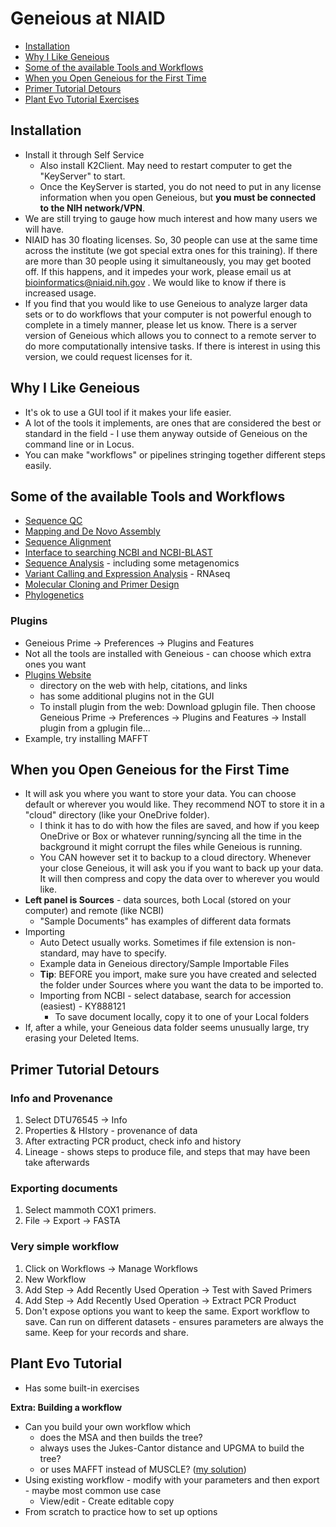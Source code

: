 # Geneious at NIAID

  - [Installation](#installation)
  - [Why I Like Geneious](#why-i-like-geneious)
  - [Some of the available Tools and
    Workflows](#some-of-the-available-tools-and-workflows)
  - [When you Open Geneious for the First
    Time](#when-you-open-geneious-for-the-first-time)
  - [Primer Tutorial Detours](#primer-tutorial-detours)
  - [Plant Evo Tutorial Exercises](#plant-evo-tutorial)

## Installation

- Install it through Self Service
  - Also install K2Client.  May need to restart computer to get the "KeyServer" to start.
  - Once the KeyServer is started, you do not need to put in any license information when you open Geneious, but **you must be connected to the NIH network/VPN**.
- We are still trying to gauge how much interest and how many users we will have.
- NIAID has 30 floating licenses.  So, 30 people can use at the same time across the institute (we got special extra ones for this training). If there are more than 30 people using it simultaneously, you may get booted off.  If this happens, and it impedes your work, please email us at bioinformatics@niaid.nih.gov .  We would like to know if there is increased usage.
- If you find that you would like to use Geneious to analyze larger data sets or to do workflows that your computer is not powerful enough to complete in a timely manner, please let us know.  There is a server version of Geneious which allows you to connect to a remote server to do more computationally intensive tasks.  If there is interest in using this version, we could request licenses for it.

## Why I Like Geneious

- It's ok to use a GUI tool if it makes your life easier.
- A lot of the tools it implements, are ones that are considered the best or standard in the field - I use them anyway outside of Geneious on the command line or in Locus.
- You can make "workflows" or pipelines stringing together different steps easily.

## Some of the available Tools and Workflows

- [Sequence QC ](https://support.geneious.com/hc/en-us/articles/360003146291-NGS-Pre-Processing-and-Analysis)
- [Mapping and De Novo Assembly](https://support.geneious.com/hc/en-us/articles/360003146331-Mapping-and-De-Novo-Assembly)
- [Sequence Alignment](https://support.geneious.com/hc/en-us/articles/360003125292-Sequence-Alignment)
- [Interface to searching NCBI and NCBI-BLAST](https://support.geneious.com/hc/en-us/articles/360003146391-Searching-and-BLAST)
- [Sequence Analysis](https://support.geneious.com/hc/en-us/articles/360003146431-Sequence-Analysis) - including some metagenomics
- [Variant Calling and Expression Analysis](https://support.geneious.com/hc/en-us/articles/360003125672-Variant-Calling-and-Expression-Analysis) - RNAseq
- [Molecular Cloning and Primer Design](https://support.geneious.com/hc/en-us/articles/360003125692-Molecular-Cloning-and-Primer-Design)
- [Phylogenetics](https://support.geneious.com/hc/en-us/articles/360003146851-Phylogenetics)

### Plugins

- Geneious Prime -> Preferences -> Plugins and Features
- Not all the tools are installed with Geneious - can choose which extra ones you want
- [Plugins Website](https://www.geneious.com/plugins/) 
  - directory on the web with help, citations, and links
  - has some additional plugins not in the GUI
  - To install plugin from the web: Download gplugin file.  Then choose Geneious Prime -> Preferences -> Plugins and Features -> Install plugin from a gplugin file...
- Example, try installing MAFFT

## When you Open Geneious for the First Time

- It will ask you where you want to store your data.  You can choose default or wherever you would like.  They recommend NOT to store it in a "cloud" directory (like your OneDrive folder).
  - I think it has to do with how the files are saved, and how if you keep OneDrive or Box or whatever running/syncing all the time in the background it might corrupt the files while Geneious is running.
  - You CAN however set it to backup to a cloud directory.  Whenever your close Geneious, it will ask you if you want to back up your data.  It will then compress and copy the data over to wherever you would like.
- **Left panel is Sources** - data sources, both Local (stored on your computer) and remote (like NCBI)
  - "Sample Documents" has examples of different data formats
- Importing
  - Auto Detect usually works.  Sometimes if file extension is non-standard, may have to specify.
  - Example data in Geneious directory/Sample Importable Files
  - **Tip**: BEFORE you import, make sure you have created and selected the folder under Sources where you want the data to be imported to.  
  - Importing from NCBI - select database, search for accession (easiest) - KY888121
    - To save document locally, copy it to one of your Local folders
- If, after a while, your Geneious data folder seems unusually large, try erasing your Deleted Items.



## Primer Tutorial Detours

### Info and Provenance

1. Select DTU76545 -> Info
2. Properties & HIstory - provenance of data
3. After extracting PCR product, check info and history
4. Lineage - shows steps to produce file, and steps that may have been take afterwards

### Exporting documents

1. Select mammoth COX1 primers.
2. File -> Export -> FASTA

### Very simple workflow

1. Click on Workflows -> Manage Workflows
2. New Workflow
3. Add Step -> Add Recently Used Operation -> Test with Saved Primers
4. Add Step -> Add Recently Used Operation -> Extract PCR Product
5. Don't expose options you want to keep the same.  Export workflow to save.  Can run on different datasets - ensures parameters are always the same.  Keep for your records and share.

   

## Plant Evo Tutorial

- Has some built-in exercises

**Extra: Building a workflow**

- Can you build your own workflow which 
  - does the MSA and then builds the tree?
  - always uses the Jukes-Cantor distance and UPGMA to build the tree?
  - or uses MAFFT instead of MUSCLE? ([my solution](workflows/Align%20DNA%20with%20MAFFT%20and%20build%20tree%20with%20Jukes-Cantor%20distance%20and%20UPGMA%20method.geneiousWorkflow))
- Using existing workflow - modify with your parameters and then export - maybe most common use case
  - View/edit - Create editable copy
- From scratch to practice how to set up options











